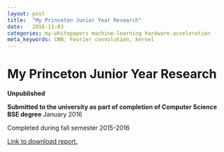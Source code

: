 ```yaml
---
layout: post
title:  "My Princeton Junior Year Research"
date:   2016-11-03
categories: my-whitepapers machine-learning hardware-acceleration
meta_keywords: CNN, Fourier convolution, kernel
---
```


# My Princeton Junior Year Research

**Unpublished**

**Submitted to the university as part of completion of Computer Science BSE degree** January 2016

Completed during fall semester 2015-2016

[Link to download report.](/assets/2016-11-03-my-princeton-junior-year-research/paper.pdf)

